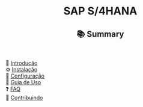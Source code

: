 <h1 align="center" style="font-weight: bold;">SAP S/4HANA</h1>
<h2 align="center" style="font-weight: bold;">📚 Summary</h2>

<br>

📌 [Introdução](introduction.md)  
⚙️ [Instalação](docs/instalacao.md)  
🔧 [Configuração](docs/configuracao.md)  
📜 [Guia de Uso](docs/guia_de_uso.md)  
❓ [FAQ](docs/faq.md)  
🤝 [Contribuindo](docs/contribuindo.md)  